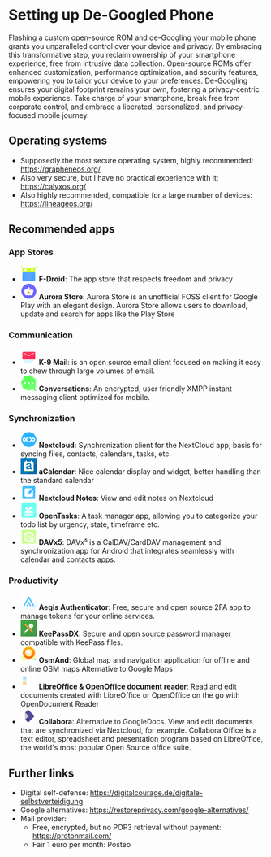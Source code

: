 # Setting up De-Googled Phone
Flashing a custom open-source ROM and de-Googling your mobile phone grants you unparalleled control over your device and privacy. By embracing this transformative step, you reclaim ownership of your smartphone experience, free from intrusive data collection. Open-source ROMs offer enhanced customization, performance optimization, and security features, empowering you to tailor your device to your preferences. De-Googling ensures your digital footprint remains your own, fostering a privacy-centric mobile experience. Take charge of your smartphone, break free from corporate control, and embrace a liberated, personalized, and privacy-focused mobile journey.

## Operating systems
- Supposedly the most secure operating system, highly recommended: https://grapheneos.org/
- Also very secure, but I have no practical experience with it: https://calyxos.org/
- Also highly recommended, compatible for a large number of devices: https://lineageos.org/

## Recommended apps
### App Stores
- ![app_image](img/fdroid.png) **F-Droid**: The app store that respects freedom and privacy
- ![app_image](img/aurora.png) **Aurora Store**: Aurora Store is an unofficial FOSS client for Google Play with an elegant design. Aurora Store allows users to download, update and search for apps like the Play Store 

### Communication
- ![app_image](img/k9mail.png) **K-9 Mail**: is an open source email client focused on making it easy to chew through large volumes of email.
- ![app_image](img/conversations.png) **Conversations**: An encrypted, user friendly XMPP instant messaging client optimized for mobile.

### Synchronization
- ![app_image](img/nextcloud.png) **Nextcloud**: Synchronization client for the NextCloud app, basis for syncing files, contacts, calendars, tasks, etc.
- ![app_image](img/acalendar.png) **aCalendar**: Nice calendar display and widget, better handling than the standard calendar
- ![app_image](img/nextcloudnotes.png) **Nextcloud Notes**: View and edit notes on Nextcloud
- ![app_image](img/opentasks.png) **OpenTasks**: A task manager app, allowing you to categorize your todo list by urgency, state, timeframe etc.
- ![app_image](img/davx5.png) **DAVx5**: DAVx⁵ is a CalDAV/CardDAV management and synchronization app for Android that integrates seamlessly with calendar and contacts apps.

### Productivity
- ![app_image](img/aegis.png) **Aegis Authenticator**: Free, secure and open source 2FA app to manage tokens for your online services.
- ![app_image](img/keepass.png) **KeePassDX**: Secure and open source password manager compatible with KeePass files. 
- ![app_image](img/osmand.png) **OsmAnd**: Global map and navigation application for offline and online OSM maps Alternative to Google Maps
- ![fdroid.png](img/openoffice.png) **LibreOffice & OpenOffice document reader**: Read and edit documents created with LibreOffice or OpenOffice on the go with OpenDocument Reader
- ![fdroid.png](img/collabora.png) **Collabora**: Alternative to GoogleDocs. View and edit documents that are synchronized via Nextcloud, for example.
Collabora Office is a text editor, spreadsheet and presentation program based on LibreOffice, the world's most popular Open Source office suite.


## Further links
- Digital self-defense: https://digitalcourage.de/digitale-selbstverteidigung
- Google alternatives: https://restoreprivacy.com/google-alternatives/
- Mail provider:
    - Free, encrypted, but no POP3 retrieval without payment: https://protonmail.com/
    - Fair 1 euro per month: Posteo
